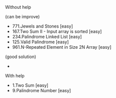 Without help 

(can be improve)

- 771.Jewels and Stones [easy]
- 167.Two Sum II - Input array is sorted [easy]
- 234.Palindrome Linked List [easy]
- 125.Valid Palindrome [easy]   
- 961.N-Repeated Element in Size 2N Array [easy] 

(good solution)

-

With help

- 1.Two Sum [easy] 
- 9.Palindrome Number [easy]




   